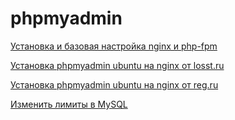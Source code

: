 # phpmyadmin

[Установка и базовая настройка nginx и php-fpm](https://habr.com/ru/post/320036)

[Установка phpmyadmin ubuntu на nginx от losst.ru](https://losst.ru/ustanovka-phpmyadmin-ubuntu-na-nginx-ili-apache)

[Установка phpmyadmin ubuntu на nginx от reg.ru](https://www.reg.ru/support/vps-servery/oblachnie-serveri-vps/ustanovka-programmnogo-obespechenija/kak-ustanovit-i-zaschitit-phpmyadmin-na-ubuntu-16041804)

[Изменить лимиты в MySQL](https://www.dmosk.ru/miniinstruktions.php?mini=mysql-max-connections)
